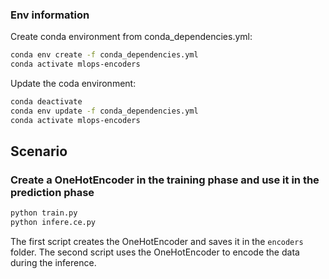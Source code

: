 ### Env information
Create conda environment from conda_dependencies.yml:
```bash
conda env create -f conda_dependencies.yml
conda activate mlops-encoders
```
Update the coda environment:
```bash
conda deactivate
conda env update -f conda_dependencies.yml
conda activate mlops-encoders
```

## Scenario
### Create a OneHotEncoder in the training phase and use it in the prediction phase
```bash
python train.py
python infere.ce.py
```
The first script creates the OneHotEncoder and saves it in the `encoders` folder.
The second script uses the OneHotEncoder to encode the data during the inference.